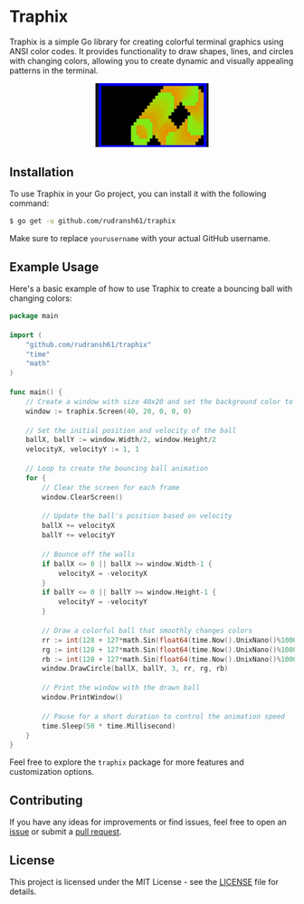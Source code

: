 # Traphix

Traphix is a simple Go library for creating colorful terminal graphics using ANSI color codes. It provides functionality to draw shapes, lines, and circles with changing colors, allowing you to create dynamic and visually appealing patterns in the terminal.

<div align="center">
    <img src="./demo.gif" width="200">
</div>

## Installation

To use Traphix in your Go project, you can install it with the following command:

```bash
$ go get -u github.com/rudransh61/traphix
```

Make sure to replace `yourusername` with your actual GitHub username.

## Example Usage

Here's a basic example of how to use Traphix to create a bouncing ball with changing colors:

```go
package main

import (
	"github.com/rudransh61/traphix"
	"time"
	"math"
)

func main() {
	// Create a window with size 40x20 and set the background color to black
	window := traphix.Screen(40, 20, 0, 0, 0)

	// Set the initial position and velocity of the ball
	ballX, ballY := window.Width/2, window.Height/2
	velocityX, velocityY := 1, 1

	// Loop to create the bouncing ball animation
	for {
		// Clear the screen for each frame
		window.ClearScreen()

		// Update the ball's position based on velocity
		ballX += velocityX
		ballY += velocityY

		// Bounce off the walls
		if ballX <= 0 || ballX >= window.Width-1 {
			velocityX = -velocityX
		}
		if ballY <= 0 || ballY >= window.Height-1 {
			velocityY = -velocityY
		}

		// Draw a colorful ball that smoothly changes colors
		rr := int(128 + 127*math.Sin(float64(time.Now().UnixNano()%1000000000)/1000000000.0))
		rg := int(128 + 127*math.Sin(float64(time.Now().UnixNano()%1000000000)/1000000000.0+2))
		rb := int(128 + 127*math.Sin(float64(time.Now().UnixNano()%1000000000)/1000000000.0+4))
		window.DrawCircle(ballX, ballY, 3, rr, rg, rb)

		// Print the window with the drawn ball
		window.PrintWindow()

		// Pause for a short duration to control the animation speed
		time.Sleep(50 * time.Millisecond)
	}
}
```

Feel free to explore the `traphix` package for more features and customization options.

## Contributing

If you have any ideas for improvements or find issues, feel free to open an [issue](https://github.com/rudransh61/traphix/issues) or submit a [pull request](https://github.com/rudransh61/traphix/pulls).

## License

This project is licensed under the MIT License - see the [LICENSE](LICENSE) file for details.